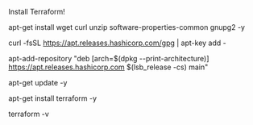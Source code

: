 Install Terraform!

apt-get install wget curl unzip software-properties-common gnupg2 -y

curl -fsSL https://apt.releases.hashicorp.com/gpg | apt-key add -

apt-add-repository "deb [arch=$(dpkg --print-architecture)] https://apt.releases.hashicorp.com $(lsb_release -cs) main"

apt-get update -y

apt-get install terraform -y

terraform -v
